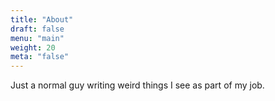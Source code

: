 ```yaml
---
title: "About"
draft: false
menu: "main"
weight: 20
meta: "false"
---
```

Just a normal guy writing weird things I see as part of my job.
